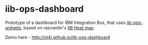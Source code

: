 # iib-ops-dashboard #

Prototype of a dashboard for IBM Integration Bus, that uses [iib-ops-widgets](https://github.com/ot4i/iib-ops-widgets), based on razvanilin's [IIB Heat map](https://github.com/razvanilin/iibMap).


Demo here - http://ot4i.github.io/iib-ops-dashboard
